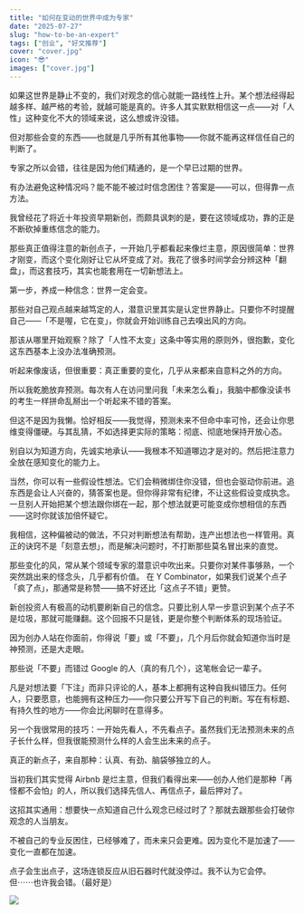 ```yaml
---
title: "如何在变动的世界中成为专家"
date: "2025-07-27"
slug: "how-to-be-an-expert"
tags: ["创业", "好文推荐"]
cover: "cover.jpg"
icon: "😎"
images: ["cover.jpg"]
---
```

如果这世界是静止不变的，我们对观念的信心就能一路线性上升。某个想法经得起越多样、越严格的考验，就越可能是真的。许多人其实默默相信这一点——对「人性」这种变化不大的领域来说，这么想或许没错。



但对那些会变的东西——也就是几乎所有其他事物——你就不能再这样信任自己的判断了。



专家之所以会错，往往是因为他们精通的，是一个早已过期的世界。



有办法避免这种情况吗？能不能不被过时信念困住？答案是——可以，但得靠一点方法。



我曾经花了将近十年投资早期新创，而颇具讽刺的是，要在这领域成功，靠的正是不断砍掉重练信念的能力。



那些真正值得注意的新创点子，一开始几乎都看起来像烂主意，原因很简单：世界才刚变，而这个变化刚好让它从坏变成了对。我花了很多时间学会分辨这种「翻盘」，而这套技巧，其实也能套用在一切新想法上。



第一步，养成一种信念：世界一定会变。



那些对自己观点越来越笃定的人，潜意识里其实是认定世界静止。只要你不时提醒自己——「不是喔，它在变」，你就会开始训练自己去嗅出风的方向。



那该从哪里开始观察？除了「人性不太变」这条中等实用的原则外，很抱歉，变化这东西基本上没办法准确预测。



听起来像废话，但很重要：真正重要的变化，几乎从来都来自意料之外的方向。



所以我乾脆放弃预测。每次有人在访问里问我「未来怎么看」，我脑中都像没读书的考生一样拼命乱掰出一个听起来不错的答案。



但这不是因为我懒。恰好相反——我觉得，预测未来不但命中率可怜，还会让你思维变得僵硬。与其乱猜，不如选择更实际的策略：彻底、彻底地保持开放心态。



别自以为知道方向，先诚实地承认——我根本不知道哪边才是对的。然后把注意力全放在感知变化的能力上。



当然，你可以有一些假设性想法。它们会稍微绑住你没错，但也会驱动你前进。追东西是会让人兴奋的，猜答案也是。但你得非常有纪律，不让这些假设变成执念。
一旦别人开始把某个想法跟你绑在一起，那个想法就更可能变成你想相信的东西——这时你就该加倍怀疑它。



我相信，这种偏被动的做法，不只对判断想法有帮助，连产出想法也一样管用。真正的诀窍不是「刻意去想」，而是解决问题时，不打断那些莫名冒出来的直觉。



那些变化的风，常从某个领域专家的潜意识中吹出来。只要你对某件事够熟，一个突然跳出来的怪念头，几乎都有价值。
在 Y Combinator，如果我们说某个点子「疯了点」，那通常是称赞——搞不好还比「这点子不错」更赞。



新创投资人有极高的动机要刷新自己的信念。只要比别人早一步意识到某个点子不是垃圾，那就可能赚翻。这个回报不只是钱，更是你整个判断体系的现场验证。



因为创办人站在你面前，你得说「要」或「不要」，几个月后你就会知道你当时是神预测，还是大走眼。



那些说「不要」而错过 Google 的人（真的有几个），这笔帐会记一辈子。



凡是对想法要「下注」而非只评论的人，基本上都拥有这种自我纠错压力。任何人，只要愿意，也能拥有这种压力——你只要公开写下自己的判断。写在有标题、有持久性的地方——你会比闲聊时在意得多。



另一个我很常用的技巧：一开始先看人，不先看点子。虽然我们无法预测未来的点子长什么样，但我很能预测什么样的人会生出未来的点子。



真正的新点子，来自那种：认真、有劲、脑袋够独立的人。



当初我们其实觉得 Airbnb 是烂主意，但我们看得出来——创办人他们是那种「再怪都不会怕」的人，所以我们选择先信人、再信点子，最后押对了。



这招其实通用：想要快一点知道自己什么观念已经过时了？那就去跟那些会打破你观念的人当朋友。



不被自己的专业反困住，已经够难了，而未来只会更难。因为变化不是加速了——变化一直都在加速。



点子会生出点子，这场连锁反应从旧石器时代就没停过。我不认为它会停。
但⋯⋯也许我会错。（最好是）




![](https://prod-files-secure.s3.us-west-2.amazonaws.com/112d0858-5090-4d34-a606-b75eb8d65fd2/46476355-9cf3-4e99-9b7a-3531bc426380/1000202064.png?X-Amz-Algorithm=AWS4-HMAC-SHA256&X-Amz-Content-Sha256=UNSIGNED-PAYLOAD&X-Amz-Credential=ASIAZI2LB466XMKVABSV%2F20251007%2Fus-west-2%2Fs3%2Faws4_request&X-Amz-Date=20251007T184439Z&X-Amz-Expires=3600&X-Amz-Security-Token=IQoJb3JpZ2luX2VjEBIaCXVzLXdlc3QtMiJHMEUCIQC8xvw0mtSfJLbmDGZAW18RbgnHML4ORCHerDTBCXpNmQIgF6dh6eX0mt0XXJ7Ar97XjpdBmabmQIcYnrFUje1k2X0qiAQIq%2F%2F%2F%2F%2F%2F%2F%2F%2F%2F%2FARAAGgw2Mzc0MjMxODM4MDUiDKG%2BgOADxqiGewAEyyrcAz2Cqhd4GGIzbI%2BvbmPZs0qJG9izIgyBU9pB6KM08P2%2FkpZ%2Br0bHdS9OGBb0j7AMphzuQXP7RY9eEicyeC078Wa7HDmdRpgih9cFFOI%2Fxkn8LdV7xFXfwjUDm9aXtXG8dGdldturEGolyIL4t6zQTpchXoxUfo3lzqjcTn5hoBN7%2Bapfzk%2FnnJmvDo54jGavynGS1JwlaNcYdWFocqgjqXi08oMIbI%2Bsce1GRsy034A3pAOojQTHPDTCZ%2BaumVyl8ZCpk7KrPEEX01GiZTJZwtFhKcbPqgSUIVT4mK3DFmAkPTc%2FaBAP9RyL%2BxAZ0XkGpa3SUbQeEfHAgy52GIMVcH%2Fu5w%2BT5tviupj0If400EVQU40KoSYILJjPNMTsGWEU3rtNhmtxq4rTH6BAJt7GGORIUIOSWkWI9xvef0%2F3dkA6GXRQik3yc3RkWChAD2ipx%2Fd8FN9rNP8VX9Kyk3WT95CofjUkq%2B%2FbssHOgy8GFEIT%2FVIfnyg3T9CH3kCms%2Bmuz3B%2Fk6z2LyuAgB50X%2By6fJ6voiimoV4xf8Rb4b8oDCnchAFWXry6HLXLdcvjJR3pERxe6Z%2Fbn0wggSBqpTra9QL%2BBTTRZUP%2BxTRO6EpuGhS3cVCuMDV9c1nFjqirMLGhlccGOqUBMZJyPTRet7OtiIYXaJemfzlJcvxBJWrVJ4BHiXamb14brUz8WVa9IMCaA3Kwk4v1Xsp1tpb0qAB0urLGIIExfSW1ghn53P8NTKVVN4XLyVK0EU2UjLoOchMXoIevQ9AttgAMHJZrJnl14RW2MCIZhXx5f4qiPTrByWeOziGCinrMuqohkPVAZ3l9P9N78UbLXVgGB394b44wYhldq%2B8FTUjwSdtM&X-Amz-Signature=220ddbaef818c7e4c4520382d984bc5e867f16711d5aa7c74cb77738ed26219b&X-Amz-SignedHeaders=host&x-amz-checksum-mode=ENABLED&x-id=GetObject)

